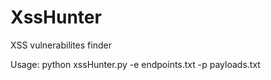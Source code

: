 # XssHunter
XSS vulnerabilites finder 

Usage: 
python xssHunter.py -e endpoints.txt -p payloads.txt
